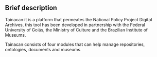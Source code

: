 ## Brief description

Tainacan it is a platform that permeates the National Policy Project Digital Archives,
this tool has been developed in partnership with the Federal University of Goiás, 
the Ministry of Culture and the Brazilian Institute of Museums.

Tainacan consists of four modules that can help manage repositories, ontologies, documents and museums.
